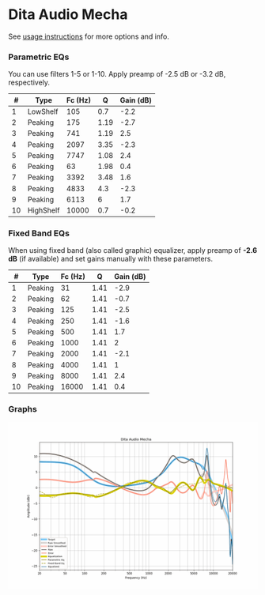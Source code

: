 # Dita Audio Mecha
See [usage instructions](https://github.com/jaakkopasanen/AutoEq#usage) for more options and info.

### Parametric EQs
You can use filters 1-5 or 1-10. Apply preamp of -2.5 dB or -3.2 dB, respectively.

|   # | Type      |   Fc (Hz) |    Q |   Gain (dB) |
|-----|-----------|-----------|------|-------------|
|   1 | LowShelf  |       105 | 0.7  |        -2.2 |
|   2 | Peaking   |       175 | 1.19 |        -2.7 |
|   3 | Peaking   |       741 | 1.19 |         2.5 |
|   4 | Peaking   |      2097 | 3.35 |        -2.3 |
|   5 | Peaking   |      7747 | 1.08 |         2.4 |
|   6 | Peaking   |        63 | 1.98 |         0.4 |
|   7 | Peaking   |      3392 | 3.48 |         1.6 |
|   8 | Peaking   |      4833 | 4.3  |        -2.3 |
|   9 | Peaking   |      6113 | 6    |         1.7 |
|  10 | HighShelf |     10000 | 0.7  |        -0.2 |

### Fixed Band EQs
When using fixed band (also called graphic) equalizer, apply preamp of **-2.6 dB** (if available) and set gains manually with these parameters.

|   # | Type    |   Fc (Hz) |    Q |   Gain (dB) |
|-----|---------|-----------|------|-------------|
|   1 | Peaking |        31 | 1.41 |        -2.9 |
|   2 | Peaking |        62 | 1.41 |        -0.7 |
|   3 | Peaking |       125 | 1.41 |        -2.5 |
|   4 | Peaking |       250 | 1.41 |        -1.6 |
|   5 | Peaking |       500 | 1.41 |         1.7 |
|   6 | Peaking |      1000 | 1.41 |         2   |
|   7 | Peaking |      2000 | 1.41 |        -2.1 |
|   8 | Peaking |      4000 | 1.41 |         1   |
|   9 | Peaking |      8000 | 1.41 |         2.4 |
|  10 | Peaking |     16000 | 1.41 |         0.4 |

### Graphs
![](./Dita%20Audio%20Mecha.png)
